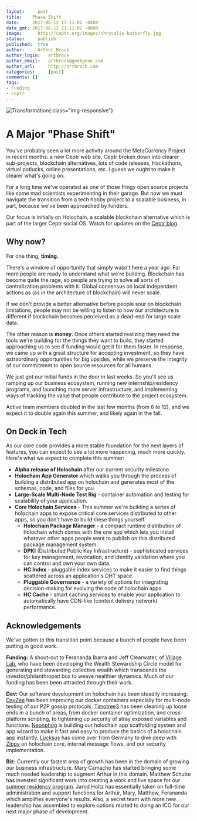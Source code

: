 ```yaml
---
layout: 	post
title:    Phase Shift
date:     2017-06-12 17:11:02 -0400
date_gmt: 2017-06-12 21:11:02 -0000
image: 		http://ceptr.org/images/chrysalis-butterfly.jpg
status: 	publish
published: 	true
author: 	Arthur Brock
author_login: 	artbrock
author_email: 	artbrock@geekgene.com
author_url: 	http://artbrock.com
categories: 	[post]
comments: []
tags:
- Funding
- Ceptr
---
```


![Transformation](http://ceptr.org/images/chrysalis_butterfly.jpg){:class="img-responsive"}

# A Major "Phase Shift"

You've probably seen a lot more activity around the MetaCurrency Project in recent months: a new Ceptr web site, Ceptr broken down into clearer sub-projects, blockchain alternatives, lots of code releases, Hackathons, virtual potlucks, online presentations, etc. I guess we ought to make it clearer what's going on.

For a long time we've operated as one of those fringy open source projects like some mad scientists experimenting in their garage. But now we must navigate the transition from a tech hobby project to a scalable business, in part, because we've been approached by funders.

Our focus is initially on Holochain, a scalable blockchain alternative which is part of the larger Ceptr social OS. Watch for updates on the [Ceptr blog](http://ceptr.org/blog).

## Why now?

For one thing, **timing.**

There's a window of opportunity that simply wasn't here a year ago. Far more people are ready to understand what we're building. Blockchain has become quite the rage, so people are trying to solve all sorts of centralization problems with it. Global consensus on local independent actions as (as in the architecture of blockchain) will never scale.

If we don't provide a better alternative before people sour on blockchain limitations, people may not be willing to listen to how our architecture is different if blockchain becomes perceived as a dead-end for large scale data.

The other reason is **money**. Once others started realizing they need the tools we're building for the things they want to build, they started approaching us to see if funding would get it for them faster. In response, we came up with a great structure for accepting investment, so they have extraordinary opportunities for big upsides, while we preserve the integrity of our commitment to open source resources for all humans.

We just got our initial funds in the door in last weeks. So you'll see us ramping up our business ecosystem, running new internship/residency programs, and launching more server infrastructure, and implementing ways of tracking the value that people contribute to the project ecosystem.

Active team members doubled in the last few months (from 6 to 12), and we expect it to double again this summer, and likely again in the fall.

## On Deck in Tech
As our core code provides a more stable foundation for the next layers of features, you can expect to see a lot more happening, much more quickly. Here's what we expect to complete this summer:
 - **Alpha release of Holochain** after our current security milestone.
 - **Holochain App Generator** which walks you through the process of building a distributed app on holochain and generates most of the schemas, code, and files for you.
 - **Large-Scale Multi-Node Test Rig** - container automation and testing for scalability of your application.
 - **Core Holochain Services** - This summer we're building a series of holochain apps to expose critical core services distributed to other apps, so you don't have to build these things yourself.
    - **Holochain Package Manager** - a compact runtime distribution of holochain which comes with the one app which lets you install whatever other apps people want to publish on this distributed package management system.
    - **DPKI** (Distributed Public Key Infrastructure) - sophisticated services for key management, revocation, and identity validation where you can control and own your own data.
    - **HC Index** - pluggable index services to make it easier to find things scattered across an application's DHT space.
    - **Pluggable Governance** - a variety of options for integrating decision-making for evolving the code of holochain apps
    - **HC Cache** - smart caching services to enable your application to automatically have CDN-like (content delivery network) performance.

## Acknowledgements
We've gotten to this transition point because a bunch of people have been putting in good work.

**Funding:** A shout-out to Ferananda Ibarra and Jeff Clearwater, of [Village Lab](http://www.villagelab.net/), who have been developing the Wealth Stewardship Circle model for generating and stewarding collective wealth which transcends the investor/philanthropist box to weave healthier dynamics. Much of our funding has been been attracted through their work.

**Dev:** Our software development on holochain has been steadily increasing. [DayZee](https://github.com/christopherreay) has been improving our docker containers especially for multi-node testing of our P2P gossip protocols. [Timotree3](https://github.com/timotree3) has been cleaning up loose ends in a bunch of areas, from docker container optimization, and cross-platform scripting, to tightening up security of stray exposed variables and functions. [Neonphog](https://github.com/neonphog) is building our holochain app scaffolding system and app wizard to make it fast and easy to produce the basics of a holochain app instantly. [Lucksus](https://github.com/luckus) has come over from Germany to dive deep with [Zippy](https://github.com/zippy) on holochain core, internal message flows, and our security implementation.  

**Biz:** Currently our fastest area of growth has been in the domain of growing our business infrastructure. Mary Camacho has started bringing some much needed leadership to augment Arthur in this domain. Matthew Schutte has invested significant work into creating a work and live space for our [summer residency program](http://ceptr.org/participate/residency). Jarod Holtz has essentially taken on full-time administration and support functions for Arthur, Mary, Matthew, Ferananda which amplifies everyone's results. Also, a secret team with more new leadership has assembled to explore options related to doing an ICO for our next major phase of development.
